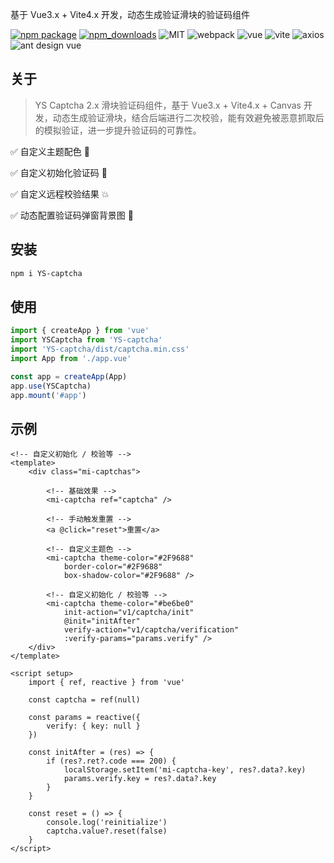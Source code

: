 基于 Vue3.x + Vite4.x 开发，动态生成验证滑块的验证码组件

[![npm package](https://img.shields.io/npm/v/makeit-captcha.svg?style=flat-square)](https://www.npmjs.org/package/makeit-captcha) [![npm_downloads](http://img.shields.io/npm/dm/makeit-captcha.svg?style=flat-square)](http://www.npmtrends.com/makeit-captcha) ![MIT](https://img.shields.io/badge/license-MIT-ff69b4.svg) ![webpack](https://img.shields.io/badge/webpack-5.73.0-orange.svg) ![vue](https://img.shields.io/badge/vue-3.2.47-green.svg) ![vite](https://img.shields.io/badge/vite-4.1.1-yellow.svg) ![axios](https://img.shields.io/badge/axios-1.3.2-red.svg) ![ant design vue](https://img.shields.io/badge/ant%20design%20vue-3.x-blueviolet.svg)

</div>

## 关于

> YS Captcha 2.x 滑块验证码组件，基于 Vue3.x + Vite4.x + Canvas 开发，动态生成验证滑块，结合后端进行二次校验，能有效避免被恶意抓取后的模拟验证，进一步提升验证码的可靠性。

:white_check_mark: 自定义主题配色 :evergreen_tree:

:white_check_mark: 自定义初始化验证码 :sparkling_heart:

:white_check_mark: 自定义远程校验结果 :collision:

:white_check_mark: 动态配置验证码弹窗背景图 :hibiscus:

## 安装

```bash
npm i YS-captcha
```

## 使用

```ts
import { createApp } from 'vue'
import YSCaptcha from 'YS-captcha'
import 'YS-captcha/dist/captcha.min.css'
import App from './app.vue'

const app = createApp(App)
app.use(YSCaptcha)
app.mount('#app')
```

## 示例

```Vue
<!-- 自定义初始化 / 校验等 -->
<template>
    <div class="mi-captchas">

        <!-- 基础效果 -->
        <mi-captcha ref="captcha" />

        <!-- 手动触发重置 -->
        <a @click="reset">重置</a>

        <!-- 自定义主题色 -->
        <mi-captcha theme-color="#2F9688"
            border-color="#2F9688"
            box-shadow-color="#2F9688" />

        <!-- 自定义初始化 / 校验等 -->
        <mi-captcha theme-color="#be6be0"
            init-action="v1/captcha/init"
            @init="initAfter"
            verify-action="v1/captcha/verification"
            :verify-params="params.verify" />
    </div>
</template>

<script setup>
    import { ref, reactive } from 'vue'

    const captcha = ref(null)

    const params = reactive({
        verify: { key: null }
    })

    const initAfter = (res) => {
        if (res?.ret?.code === 200) {
            localStorage.setItem('mi-captcha-key', res?.data?.key)
            params.verify.key = res?.data?.key
        }
    }

    const reset = () => {
        console.log('reinitialize')
        captcha.value?.reset(false)
    }
</script>
```
